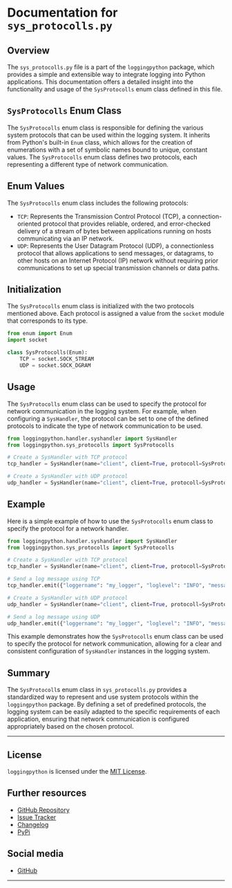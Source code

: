 # Documentation for `sys_protocolls.py`
## Overview
The `sys_protocolls.py` file is a part of the `loggingpython` package, which provides a simple and extensible way to integrate logging into Python applications. This documentation offers a detailed insight into the functionality and usage of the `SysProtocolls` enum class defined in this file.

## `SysProtocolls` Enum Class
The `SysProtocolls` enum class is responsible for defining the various system protocols that can be used within the logging system. It inherits from Python's built-in `Enum` class, which allows for the creation of enumerations with a set of symbolic names bound to unique, constant values. The `SysProtocolls` enum class defines two protocols, each representing a different type of network communication.

## Enum Values
The `SysProtocolls` enum class includes the following protocols:

 - `TCP`: Represents the Transmission Control Protocol (TCP), a connection-oriented protocol that provides reliable, ordered, and error-checked delivery of a stream of bytes between applications running on hosts communicating via an IP network.
 - `UDP`: Represents the User Datagram Protocol (UDP), a connectionless protocol that allows applications to send messages, or datagrams, to other hosts on an Internet Protocol (IP) network without requiring prior communications to set up special transmission channels or data paths.

## Initialization
The `SysProtocolls` enum class is initialized with the two protocols mentioned above. Each protocol is assigned a value from the `socket` module that corresponds to its type.
```python
from enum import Enum
import socket

class SysProtocolls(Enum):
    TCP = socket.SOCK_STREAM
    UDP = socket.SOCK_DGRAM
```

## Usage
The `SysProtocolls` enum class can be used to specify the protocol for network communication in the logging system. For example, when configuring a `SysHandler`, the protocol can be set to one of the defined protocols to indicate the type of network communication to be used.
```python
from loggingpython.handler.syshandler import SysHandler
from loggingpython.sys_protocolls import SysProtocolls

# Create a SysHandler with TCP protocol
tcp_handler = SysHandler(name="client", client=True, protocoll=SysProtocolls.TCP, server_name="localhost", port=8080)

# Create a SysHandler with UDP protocol
udp_handler = SysHandler(name="client", client=True, protocoll=SysProtocolls.UDP, server_name="localhost", port=8080)
```

## Example
Here is a simple example of how to use the `SysProtocolls` enum class to specify the protocol for a network handler.
```python
from loggingpython.handler.syshandler import SysHandler
from loggingpython.sys_protocolls import SysProtocolls

# Create a SysHandler with TCP protocol
tcp_handler = SysHandler(name="client", client=True, protocoll=SysProtocolls.TCP, server_name="localhost", port=8080)

# Send a log message using TCP
tcp_handler.emit({"loggername": "my_logger", "loglevel": "INFO", "message": "This is an information message."})

# Create a SysHandler with UDP protocol
udp_handler = SysHandler(name="client", client=True, protocoll=SysProtocolls.UDP, server_name="localhost", port=8080)

# Send a log message using UDP
udp_handler.emit({"loggername": "my_logger", "loglevel": "INFO", "message": "This is an information message."})
```
This example demonstrates how the `SysProtocolls` enum class can be used to specify the protocol for network communication, allowing for a clear and consistent configuration of `SysHandler` instances in the logging system.

## Summary
The `SysProtocoll`s enum class in `sys_protocolls.py` provides a standardized way to represent and use system protocols within the `loggingpython` package. By defining a set of predefined protocols, the logging system can be easily adapted to the specific requirements of each application, ensuring that network communication is configured appropriately based on the chosen protocol.

---

## License

`loggingpython` is licensed under the [MIT License](https://opensource.org/licenses/MIT).

## Further resources

- [GitHub Repository](https://github.com/loggingpython-Community/loggingpython)
- [Issue Tracker](https://github.com/loggingpython-Community/loggingpython/issues)
- [Changelog](https://github.com/loggingpython-Community/loggingpython/blob/main/CHANGELOG.md)
- [PyPi](https://pypi.org/project/loggingpython/)

## Social media

- [GitHub](https://github.com/loggingpython-Community)

---